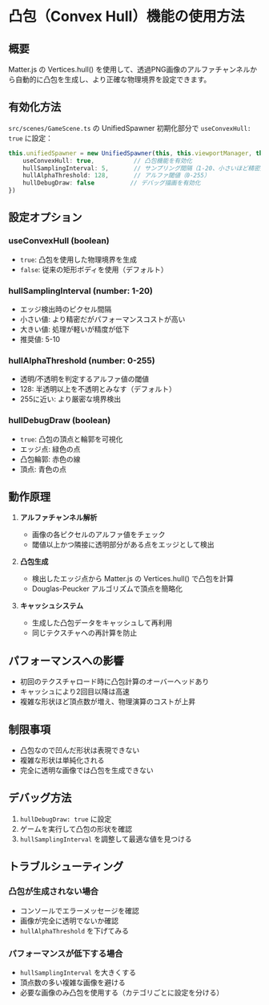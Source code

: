 # 凸包（Convex Hull）機能の使用方法

## 概要
Matter.js の Vertices.hull() を使用して、透過PNG画像のアルファチャンネルから自動的に凸包を生成し、より正確な物理境界を設定できます。

## 有効化方法

`src/scenes/GameScene.ts` の UnifiedSpawner 初期化部分で `useConvexHull: true` に設定：

```typescript
this.unifiedSpawner = new UnifiedSpawner(this, this.viewportManager, this.soundManager, this.growthManager, {
    useConvexHull: true,           // 凸包機能を有効化
    hullSamplingInterval: 5,       // サンプリング間隔（1-20、小さいほど精密）
    hullAlphaThreshold: 128,       // アルファ閾値（0-255）
    hullDebugDraw: false          // デバッグ描画を有効化
})
```

## 設定オプション

### useConvexHull (boolean)
- `true`: 凸包を使用した物理境界を生成
- `false`: 従来の矩形ボディを使用（デフォルト）

### hullSamplingInterval (number: 1-20)
- エッジ検出時のピクセル間隔
- 小さい値: より精密だがパフォーマンスコストが高い
- 大きい値: 処理が軽いが精度が低下
- 推奨値: 5-10

### hullAlphaThreshold (number: 0-255)
- 透明/不透明を判定するアルファ値の閾値
- 128: 半透明以上を不透明とみなす（デフォルト）
- 255に近い: より厳密な境界検出

### hullDebugDraw (boolean)
- `true`: 凸包の頂点と輪郭を可視化
- エッジ点: 緑色の点
- 凸包輪郭: 赤色の線
- 頂点: 青色の点

## 動作原理

1. **アルファチャンネル解析**
   - 画像の各ピクセルのアルファ値をチェック
   - 閾値以上かつ隣接に透明部分がある点をエッジとして検出

2. **凸包生成**
   - 検出したエッジ点から Matter.js の Vertices.hull() で凸包を計算
   - Douglas-Peucker アルゴリズムで頂点を簡略化

3. **キャッシュシステム**
   - 生成した凸包データをキャッシュして再利用
   - 同じテクスチャへの再計算を防止

## パフォーマンスへの影響

- 初回のテクスチャロード時に凸包計算のオーバーヘッドあり
- キャッシュにより2回目以降は高速
- 複雑な形状ほど頂点数が増え、物理演算のコストが上昇

## 制限事項

- 凸包なので凹んだ形状は表現できない
- 複雑な形状は単純化される
- 完全に透明な画像では凸包を生成できない

## デバッグ方法

1. `hullDebugDraw: true` に設定
2. ゲームを実行して凸包の形状を確認
3. `hullSamplingInterval` を調整して最適な値を見つける

## トラブルシューティング

### 凸包が生成されない場合
- コンソールでエラーメッセージを確認
- 画像が完全に透明でないか確認
- `hullAlphaThreshold` を下げてみる

### パフォーマンスが低下する場合
- `hullSamplingInterval` を大きくする
- 頂点数の多い複雑な画像を避ける
- 必要な画像のみ凸包を使用する（カテゴリごとに設定を分ける）